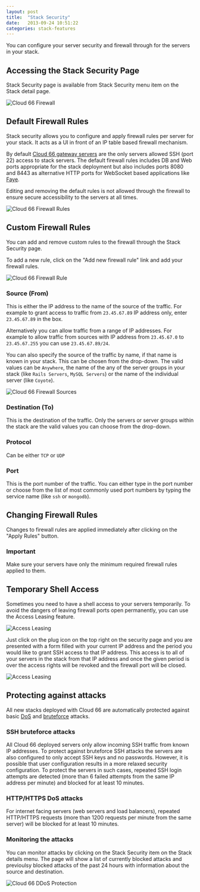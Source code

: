 ```yaml
---
layout: post
title:  "Stack Security"
date:   2013-09-24 10:51:22
categories: stack-features
---
```


<p class="lead">You can configure your server security and firewall through for the servers in your stack.</p>

## Accessing the Stack Security Page
Stack Security page is available from Stack Security menu item on the Stack detail page.

![Cloud 66 Firewall](http://cdn.cloud66.com.s3.amazonaws.com/images/help/firewall_menu_item.png)

## Default Firewall Rules
Stack security allows you to configure and apply firewall rules per server for your stack. It acts as a UI in front of an IP table based firewall mechanism.

By default [Cloud 66 gateway servers](/stacks/security.html) are the only servers allowed SSH (port 22) access to stack servers. The default firewall rules includes DB and Web ports appropriate for the stack deployment but also includes ports 8080 and 8443 as alternative HTTP ports for WebSocket based applications like [Faye](/how-to/implementing-faye.html).

Editing and removing the default rules is not allowed through the firewall to ensure secure accessibility to the servers at all times.

![Cloud 66 Firewall Rules](http://cdn.cloud66.com.s3.amazonaws.com/images/help/firewall_rules.png)

## Custom Firewall Rules
You can add and remove custom rules to the firewall through the Stack Security page.

To add a new rule, click on the "Add new firewall rule" link and add your firewall rules.

![Cloud 66 Firewall Rule](http://cdn.cloud66.com.s3.amazonaws.com/images/help/firewall_rule.png)

### Source (From)
This is either the IP address to the name of the source of the traffic. For example to grant access to traffic from `23.45.67.89` IP address only, enter `23.45.67.89` in the box.

Alternatively you can allow traffic from a range of IP addresses. For example to allow traffic from sources with IP address from `23.45.67.0` to `23.45.67.255` you can use `23.45.67.89/24`.

You can also specify the source of the traffic by name, if that name is known in your stack. This can be chosen from the drop-down. The valid values can be `Anywhere`, the name of the any of the server groups in your stack (like `Rails Servers`, `MySQL Servers`) or the name of the individual server (like `Coyote`).

![Cloud 66 Firewall Sources](http://cdn.cloud66.com.s3.amazonaws.com/images/help/firewall_from_dropdown.png)

### Destination (To)
This is the destination of the traffic. Only the servers or server groups within the stack are the valid values you can choose from the drop-down.

### Protocol
Can be either `TCP` or `UDP`

### Port
This is the port number of the traffic. You can either type in the port number or choose from the list of most commonly used port numbers by typing the service name (like `ssh` or `mongodb`).

## Changing Firewall Rules
Changes to firewall rules are applied immediately after clicking on the "Apply Rules" button.

<div class="notice">
	<h3>Important</h3>
	<p>Make sure your servers have only the minimum required firewall rules applied to them.</p>
</div>

## Temporary Shell Access
Sometimes you need to have a shell access to your servers temporarily. To avoid the dangers of leaving firewall ports open permanently, you can use the Access Leasing feature.

![Access Leasing](http://cdn.cloud66.com.s3.amazonaws.com/images/help/access_least_button.png)

Just click on the plug icon on the top right on the security page and you are presented with a form filled with your current IP address and the period you would like to grant SSH access to that IP address. This access is to all of your servers in the stack from that IP address and once the given period is over the access rights will be revoked and the firewall port will be closed.

![Access Leasing](http://cdn.cloud66.com.s3.amazonaws.com/images/help/access_least_overlay.png)

## Protecting against attacks
All new stacks deployed with Cloud 66 are automatically protected against basic [DoS](http://en.wikipedia.org/wiki/Denial-of-service_attack) and [bruteforce](http://en.wikipedia.org/wiki/Brute-force_attack) attacks.

### SSH bruteforce attacks
All Cloud 66 deployed servers only allow incoming SSH traffic from known IP addresses. To protect against bruteforce SSH attacks the servers are also configured to only accept SSH keys and no passwords. However, it is possible that user configuration results in a more relaxed security configuration. To protect the servers in such cases, repeated SSH login attempts are detected (more than 6 failed attempts from the same IP address per minute) and blocked for at least 10 minutes.

### HTTP/HTTPS DoS attacks
For internet facing servers (web servers and load balancers), repeated HTTP/HTTPS requests (more than 1200 requests per minute from the same server) will be blocked for at least 10 minutes.

### Monitoring the attacks
You can monitor attacks by clicking on the Stack Security item on the Stack details menu. The page will show a list of currently blocked attacks and previoulsy blocked attacks of the past 24 hours with information about the source and destination.

![Cloud 66 DDoS Protection](http://help.cloud66.com.s3.amazonaws.com/images/cloud66_ddos_protection.png)
